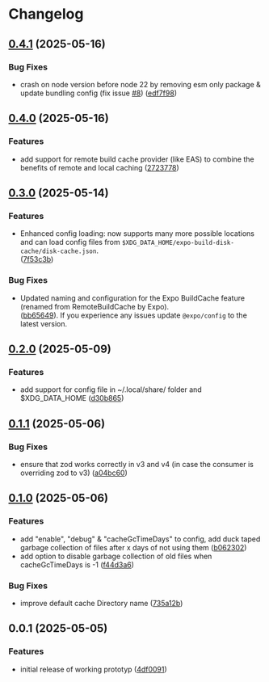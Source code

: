 # Changelog

## [0.4.1](https://github.com/WookieFPV/expo-build-disk-cache/compare/v0.4.0...v0.4.1) (2025-05-16)


### Bug Fixes

* crash on node version before node 22 by removing esm only package & update bundling config (fix issue [#8](https://github.com/WookieFPV/expo-build-disk-cache/issues/8)) ([edf7f98](https://github.com/WookieFPV/expo-build-disk-cache/commit/edf7f9895b497d5fff38fd022dd6b0c5fb8a8b02))

## [0.4.0](https://github.com/WookieFPV/expo-build-disk-cache/compare/v0.3.0...v0.4.0) (2025-05-16)


### Features

* add support for remote build cache provider (like EAS) to combine the benefits of remote and local caching ([2723778](https://github.com/WookieFPV/expo-build-disk-cache/commit/27237784b7f3b2a5352989161fb3eb64968d1d5a))

## [0.3.0](https://github.com/WookieFPV/expo-build-disk-cache/compare/v0.2.0...v0.3.0) (2025-05-14)


### Features

* Enhanced config loading: now supports many more possible locations and can load config files from `$XDG_DATA_HOME/expo-build-disk-cache/disk-cache.json`.  
  ([7f53c3b](https://github.com/WookieFPV/expo-build-disk-cache/commit/7f53c3b0d049a806786da7225a729a5f6d9fe4ed))

### Bug Fixes

* Updated naming and configuration for the Expo BuildCache feature (renamed from RemoteBuildCache by Expo).  
  ([bb65649](https://github.com/WookieFPV/expo-build-disk-cache/commit/bb6564918958d1abf7cee406e06b5e5ba06fd701)). If you experience any issues update `@expo/config` to the latest version.

## [0.2.0](https://github.com/WookieFPV/expo-build-disk-cache/compare/v0.1.1...v0.2.0) (2025-05-09)


### Features

* add support for config file in ~/.local/share/ folder and $XDG_DATA_HOME ([d30b865](https://github.com/WookieFPV/expo-build-disk-cache/commit/d30b86537133565f164b0b7ce4906d1b38d65194))

## [0.1.1](https://github.com/WookieFPV/expo-build-disk-cache/compare/v0.1.0...v0.1.1) (2025-05-06)


### Bug Fixes

* ensure that zod works correctly in v3 and v4 (in case the consumer is overriding zod to v3) ([a04bc60](https://github.com/WookieFPV/expo-build-disk-cache/commit/a04bc608fffe999200f6b2511bbb5dbe1b6c7926))

## [0.1.0](https://github.com/WookieFPV/expo-build-disk-cache/compare/v0.0.1...v0.1.0) (2025-05-06)


### Features

* add "enable", "debug" & "cacheGcTimeDays" to config, add duck taped garbage collection of files after x days of not using them ([b062302](https://github.com/WookieFPV/expo-build-disk-cache/commit/b062302094bd88e96cc8b78f0c939ec201fc5212))
* add option to disable garbage collection of old files when cacheGcTimeDays is -1 ([f44d3a6](https://github.com/WookieFPV/expo-build-disk-cache/commit/f44d3a6386d72521a8f68c74804f81d86bc5ba40))


### Bug Fixes

* improve default cache Directory name ([735a12b](https://github.com/WookieFPV/expo-build-disk-cache/commit/735a12b98e83aed5393bf003e03f1c2a6a243b38))

## 0.0.1 (2025-05-05)


### Features

* initial release of working prototyp ([4df0091](https://github.com/WookieFPV/expo-build-disk-cache/commit/4df0091cf0d61086a9e35839ec266a5ba208e5bb))
